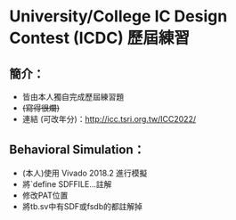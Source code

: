 # University/College IC Design Contest (ICDC) 歷屆練習

## 簡介：
- 皆由本人獨自完成歷屆練習題
- ~~(寫得很爛)~~
- 連結 (可改年分)：http://icc.tsri.org.tw/ICC2022/

## Behavioral Simulation：
- (本人)使用 Vivado 2018.2 進行模擬
- 將`define SDFFILE...註解
- 修改PAT位置
- 將tb.sv中有SDF或fsdb的都註解掉
